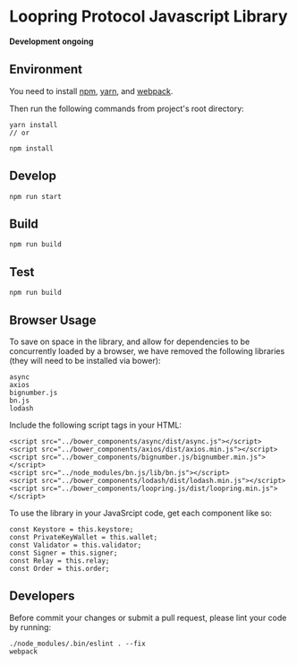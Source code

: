 # Loopring Protocol Javascript Library

**Development ongoing**

## Environment

You need to install [npm](https://www.npmjs.com/get-npm), [yarn](https://yarnpkg.com/lang/en/docs/cli/install/), and [webpack](https://github.com/webpack/webpack).

Then run the following commands from project's root directory:
 
```
yarn install
// or

npm install
```

## Develop

```
npm run start
```

## Build

```
npm run build
```


## Test

```
npm run build
```

## Browser Usage

To save on space in the library, and allow for dependencies to be concurrently loaded by a browser, we have removed the following libraries (they will need to be installed via bower):

```
async
axios
bignumber.js
bn.js
lodash
```

Include the following script tags in your HTML:

```
<script src="../bower_components/async/dist/async.js"></script>
<script src="../bower_components/axios/dist/axios.min.js"></script>
<script src="../bower_components/bignumber.js/bignumber.min.js"></script>
<script src="../node_modules/bn.js/lib/bn.js"></script>
<script src="../bower_components/lodash/dist/lodash.min.js"></script>
<script src="../bower_components/loopring.js/dist/loopring.min.js"></script>
```

To use the library in your JavaSrcipt code, get each component like so:

```
const Keystore = this.keystore;
const PrivateKeyWallet = this.wallet;
const Validator = this.validator;
const Signer = this.signer;
const Relay = this.relay;
const Order = this.order;
```

## Developers

Before commit your changes or submit a pull request, please lint your code by running:

```
./node_modules/.bin/eslint . --fix
webpack
```
